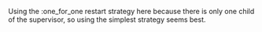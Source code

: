 
Using the :one_for_one restart strategy here because there is only one child of the supervisor,
so using the simplest strategy seems best.


